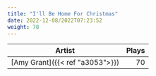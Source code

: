 ```yaml
---
title: "I'll Be Home For Christmas"
date: 2022-12-08/2022T07:23:52
weight: 78
---
```




 Artist | Plays 
----- | -----:
[Amy Grant]({{< ref "a3053">}}) | 70
